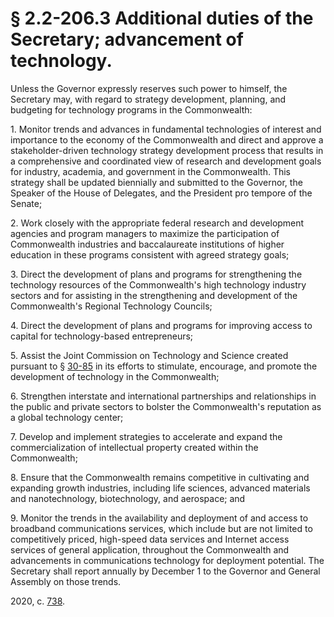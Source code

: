 # § 2.2-206.3 Additional duties of the Secretary; advancement of technology.

<p>Unless the Governor expressly reserves such power to himself, the Secretary may, with regard to strategy development, planning, and budgeting for technology programs in the Commonwealth:</p><p>1. Monitor trends and advances in fundamental technologies of interest and importance to the economy of the Commonwealth and direct and approve a stakeholder-driven technology strategy development process that results in a comprehensive and coordinated view of research and development goals for industry, academia, and government in the Commonwealth. This strategy shall be updated biennially and submitted to the Governor, the Speaker of the House of Delegates, and the President pro tempore of the Senate;</p><p>2. Work closely with the appropriate federal research and development agencies and program managers to maximize the participation of Commonwealth industries and baccalaureate institutions of higher education in these programs consistent with agreed strategy goals;</p><p>3. Direct the development of plans and programs for strengthening the technology resources of the Commonwealth's high technology industry sectors and for assisting in the strengthening and development of the Commonwealth's Regional Technology Councils;</p><p>4. Direct the development of plans and programs for improving access to capital for technology-based entrepreneurs;</p><p>5. Assist the Joint Commission on Technology and Science created pursuant to § <a href='/vacode/30-85/'>30-85</a> in its efforts to stimulate, encourage, and promote the development of technology in the Commonwealth;</p><p>6. Strengthen interstate and international partnerships and relationships in the public and private sectors to bolster the Commonwealth's reputation as a global technology center;</p><p>7. Develop and implement strategies to accelerate and expand the commercialization of intellectual property created within the Commonwealth;</p><p>8. Ensure that the Commonwealth remains competitive in cultivating and expanding growth industries, including life sciences, advanced materials and nanotechnology, biotechnology, and aerospace; and</p><p>9. Monitor the trends in the availability and deployment of and access to broadband communications services, which include but are not limited to competitively priced, high-speed data services and Internet access services of general application, throughout the Commonwealth and advancements in communications technology for deployment potential. The Secretary shall report annually by December 1 to the Governor and General Assembly on those trends.</p><p>2020, c. <a href='http://lis.virginia.gov/cgi-bin/legp604.exe?201+ful+CHAP0738'>738</a>.</p>